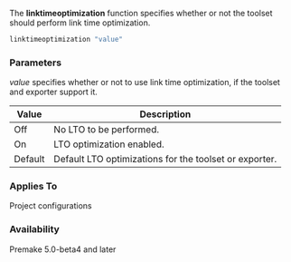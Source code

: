 The **linktimeoptimization** function specifies whether or not the toolset should perform link time optimization.

```lua
linktimeoptimization "value"
```

### Parameters ###

*value* specifies whether or not to use link time optimization, if the toolset and exporter support it.

| Value   | Description                                            |
|---------|--------------------------------------------------------|
| Off     | No LTO to be performed.                                |
| On      | LTO optimization enabled.                              |
| Default | Default LTO optimizations for the toolset or exporter. |

### Applies To ###

Project configurations

### Availability ###

Premake 5.0-beta4 and later